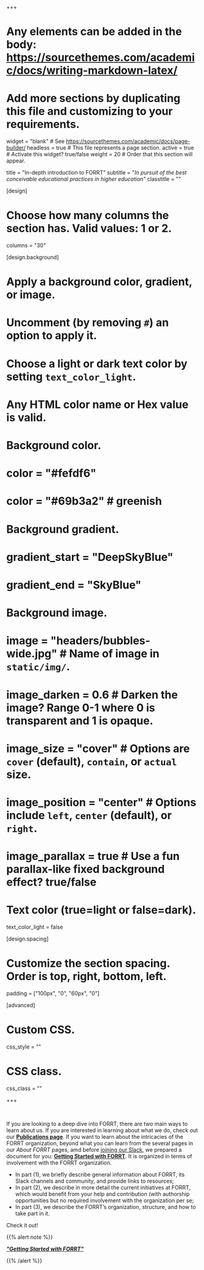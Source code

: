 +++
# Any elements can be added in the body: https://sourcethemes.com/academic/docs/writing-markdown-latex/
# Add more sections by duplicating this file and customizing to your requirements.

widget = "blank"  # See https://sourcethemes.com/academic/docs/page-builder/
headless = true  # This file represents a page section.
active = true  # Activate this widget? true/false
weight = 20  # Order that this section will appear.

title = "In-depth introduction to FORRT"
subtitle = "*In pursuit of the best conceivable educational practices in higher education*"
classtitle = ""

[design]
  # Choose how many columns the section has. Valid values: 1 or 2.
  columns = "30"

[design.background]
  # Apply a background color, gradient, or image.
  #   Uncomment (by removing `#`) an option to apply it.
  #   Choose a light or dark text color by setting `text_color_light`.
  #   Any HTML color name or Hex value is valid.

  # Background color.
  # color = "#fefdf6"
  # color = "#69b3a2" # greenish
  
  # Background gradient.
  # gradient_start = "DeepSkyBlue"
  # gradient_end = "SkyBlue"
  
  # Background image.
  # image = "headers/bubbles-wide.jpg"  # Name of image in `static/img/`.
  # image_darken = 0.6  # Darken the image? Range 0-1 where 0 is transparent and 1 is opaque.
  # image_size = "cover"  #  Options are `cover` (default), `contain`, or `actual` size.
  # image_position = "center"  # Options include `left`, `center` (default), or `right`.
  # image_parallax = true  # Use a fun parallax-like fixed background effect? true/false

  # Text color (true=light or false=dark).
  text_color_light = false

[design.spacing]
  # Customize the section spacing. Order is top, right, bottom, left.
  padding = ["100px", "0", "60px", "0"]


[advanced]
 # Custom CSS. 
 css_style = ""
 
 # CSS class.
 css_class = ""

+++

<br>

If you are looking to a deep dive into FORRT, there are two main ways to learn about us. If you are interested in learning about what we do, check out our [**Publications page**](/publications). If you want to learn about the intricacies of the FORRT organization, beyond what you can learn from the several pages in our *About FORRT* pages, amd before [joining our Slack](https://join.slack.com/t/forrt/shared_invite/zt-alobr3z7-NOR0mTBfD1vKXn9qlOKqaQ), we prepared a document for you: [**Getting Started with FORRT**](https://docs.google.com/document/d/17ECRs6J8spO3CU6siheGL8weQ-TzdyAUpXIiIE8cUeI). It is organized in terms of involvement with the FORRT organization. 

* In part (1), we briefly describe general information about FORRT, its Slack channels and community, and provide links to resources; 
* In part (2), we describe in more detail the current initiatives at FORRT, which would benefit from your help and contribution (with authorship opportunities but no required involvement with the organization per se;
* In part (3), we describe the FORRT’s organization, structure, and how to take part in it.

Check it out! 

{{% alert note %}}

[***"Getting Started with FORRT"***](https://docs.google.com/document/d/17ECRs6J8spO3CU6siheGL8weQ-TzdyAUpXIiIE8cUeI)

{{% /alert %}}

<br>